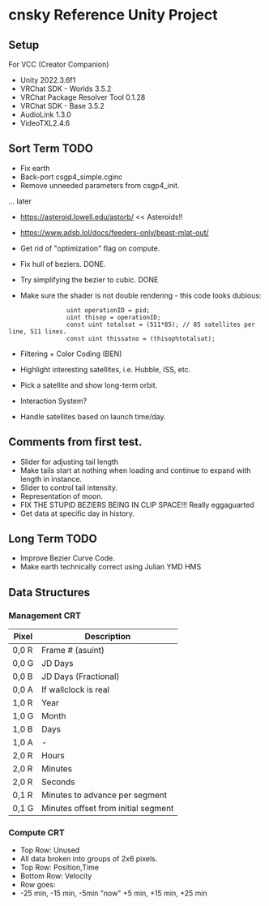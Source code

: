 # cnsky Reference Unity Project

## Setup

For VCC (Creator Companion)
 * Unity 2022.3.6f1
 * VRChat SDK - Worlds 3.5.2
 * VRChat Package Resolver Tool 0.1.28
 * VRChat SDK - Base 3.5.2
 * AudioLink 1.3.0
 * VideoTXL2.4.6

## Sort Term TODO
 * Fix earth
 * Back-port csgp4_simple.cginc
 * Remove unneeded parameters from csgp4_init.
 
... later

 * https://asteroid.lowell.edu/astorb/ << Asteroids!!
 *  https://www.adsb.lol/docs/feeders-only/beast-mlat-out/ 
 * Get rid of "optimization" flag on compute.
 * Fix hull of beziers.   DONE.
 * Try simplifying the bezier to cubic. DONE

 * Make sure the shader is not double rendering - this code looks dubious:
```
				uint operationID = pid;
				uint thisop = operationID;
				const uint totalsat = (511*85); // 85 satellites per line, 511 lines.
				const uint thissatno = (thisop%totalsat); 
```
 * Filtering + Color Coding (BEN)
  * Highlight interesting satellites, i.e. Hubble, ISS, etc.
 * Pick a satellite and show long-term orbit.
 * Interaction System?


 * Handle satellites based on launch time/day.


## Comments from first test.
 * Slider for adjusting tail length
 * Make tails start at nothing when loading and continue to expand with length in instance.
 * Slider to control tail intensity.
 * Representation of moon.
 * FIX THE STUPID BEZIERS BEING IN CLIP SPACE!!! Really eggaguarted 
 * Get data at specific day in history.


## Long Term TODO
 * Improve Bezier Curve Code.
 * Make earth technically correct using Julian YMD HMS
 
## Data Structures


### Management CRT

| Pixel | Description |
| --- | --- |
| 0,0 R |  Frame # (asuint)  |
| 0,0 G | JD Days |
| 0,0 B | JD Days (Fractional) |
| 0,0 A | If wallclock is real |
| 1,0 R | Year |
| 1,0 G | Month |
| 1,0 B | Days |
| 1,0 A | - |
| 2,0 R | Hours |
| 2,0 R | Minutes |
| 2,0 R | Seconds |
| 0,1 R | Minutes to advance per segment |
| 0,1 G | Minutes offset from initial segment |

### Compute CRT

 * Top Row: Unused
 * All data broken into groups of 2x6 pixels.
 * Top Row: Position,Time
 * Bottom Row: Velocity
 * Row goes:
 * -25 min, -15 min, -5min "now" +5 min, +15 min, +25 min
 
 
 
